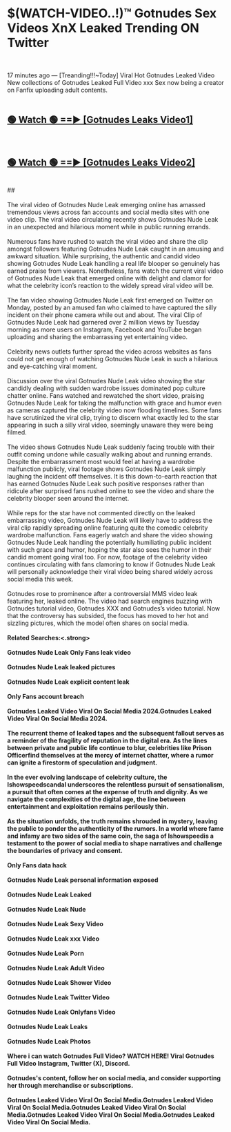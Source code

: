 # $(WATCH-VIDEO..!)™ Gotnudes Sex Videos XnX Leaked Trending ON Twitter<br>
<br>

17 minutes ago — [Treanding!!!~Today] Viral Hot Gotnudes Leaked Video New collections of Gotnudes Leaked Full Video xxx Sex now being a creator on Fanfix uploading adult contents.
<br>
 <br>

##  <a href="https://best2vid.blogspot.com?title=Gotnudes">🟢 Watch 🟢 ==► [Gotnudes Leaks Video1]</a><br>
  <br>

##  <a href="https://best2vid.blogspot.com?title=Gotnudes">🟢 Watch 🟢 ==► [Gotnudes Leaks Video2]</a><br>
  <br>
  ##
  <br>
  <br>
The viral video of Gotnudes Nude Leak emerging online has amassed tremendous views across fan accounts and social media sites with one video clip. The viral video circulating recently shows Gotnudes Nude Leak in an unexpected and hilarious moment while in public running errands.
<br><br>
Numerous fans have rushed to watch the viral video and share the clip amongst followers featuring Gotnudes Nude Leak caught in an amusing and awkward situation. While surprising, the authentic and candid video showing Gotnudes Nude Leak handling a real life blooper so genuinely has earned praise from viewers. Nonetheless, fans watch the current viral video of Gotnudes Nude Leak that emerged online with delight and clamor for what the celebrity icon’s reaction to the widely spread viral video will be.
<br><br>
The fan video showing Gotnudes Nude Leak first emerged on Twitter on Monday, posted by an amused fan who claimed to have captured the silly incident on their phone camera while out and about. The viral Clip of Gotnudes Nude Leak had garnered over 2 million views by Tuesday morning as more users on Instagram, Facebook and YouTube began uploading and sharing the embarrassing yet entertaining video.
<br><br>
Celebrity news outlets further spread the video across websites as fans could not get enough of watching Gotnudes Nude Leak in such a hilarious and eye-catching viral moment.
<br><br>
Discussion over the viral Gotnudes Nude Leak video showing the star candidly dealing with sudden wardrobe issues dominated pop culture chatter online. Fans watched and rewatched the short video, praising Gotnudes Nude Leak for taking the malfunction with grace and humor even as cameras captured the celebrity video now flooding timelines. Some fans have scrutinized the viral clip, trying to discern what exactly led to the star appearing in such a silly viral video, seemingly unaware they were being filmed.
<br><br>
The video shows Gotnudes Nude Leak suddenly facing trouble with their outfit coming undone while casually walking about and running errands. Despite the embarrassment most would feel at having a wardrobe malfunction publicly, viral footage shows Gotnudes Nude Leak simply laughing the incident off themselves. It is this down-to-earth reaction that has earned Gotnudes Nude Leak such positive responses rather than ridicule after surprised fans rushed online to see the video and share the celebrity blooper seen around the internet.
<br><br>
While reps for the star have not commented directly on the leaked embarrassing video, Gotnudes Nude Leak will likely have to address the viral clip rapidly spreading online featuring quite the comedic celebrity wardrobe malfunction. Fans eagerly watch and share the video showing Gotnudes Nude Leak handling the potentially humiliating public incident with such grace and humor, hoping the star also sees the humor in their candid moment going viral too. For now, footage of the celebrity video continues circulating with fans clamoring to know if Gotnudes Nude Leak will personally acknowledge their viral video being shared widely across social media this week.
<br><br>
Gotnudes rose to prominence after a controversial MMS video leak featuring her, leaked online. The video had search engines buzzing with Gotnudes tutorial video, Gotnudes XXX and Gotnudes’s video tutorial. Now that the controversy has subsided, the focus has moved to her hot and sizzling pictures, which the model often shares on social media.
<br><br>
<strong>Related Searches:<.strong>
<br><br>
Gotnudes Nude Leak Only Fans leak video
<br><br>
Gotnudes Nude Leak leaked pictures
<br><br>
Gotnudes Nude Leak explicit content leak
<br><br>
Only Fans account breach
<br><br>
Gotnudes Leaked Video Viral On Social Media 2024.Gotnudes Leaked Video Viral On Social Media 2024.
<br><br>
The recurrent theme of leaked tapes and the subsequent fallout serves as a reminder of the fragility of reputation in the digital era. As the lines between private and public life continue to blur, celebrities like Prison Officerfind themselves at the mercy of internet chatter, where a rumor can ignite a firestorm of speculation and judgment.
<br><br>
In the ever evolving landscape of celebrity culture, the Ishowspeedscandal underscores the relentless pursuit of sensationalism, a pursuit that often comes at the expense of truth and dignity. As we navigate the complexities of the digital age, the line between entertainment and exploitation remains perilously thin.
<br><br>
As the situation unfolds, the truth remains shrouded in mystery, leaving the public to ponder the authenticity of the rumors. In a world where fame and infamy are two sides of the same coin, the saga of Ishowspeedis a testament to the power of social media to shape narratives and challenge the boundaries of privacy and consent.
<br><br>
Only Fans data hack
<br><br>
Gotnudes Nude Leak personal information exposed
<br><br>
Gotnudes Nude Leak Leaked
<br><br>
Gotnudes Nude Leak Nude
<br><br>
Gotnudes Nude Leak Sexy Video
<br><br>
Gotnudes Nude Leak xxx Video
<br><br>
Gotnudes Nude Leak Porn
<br><br>
Gotnudes Nude Leak Adult Video
<br><br>
Gotnudes Nude Leak Shower Video
<br><br>
Gotnudes Nude Leak Twitter Video
<br><br>
Gotnudes Nude Leak Onlyfans Video
<br><br>
Gotnudes Nude Leak Leaks
<br><br>
Gotnudes Nude Leak Photos
<br><br>
Where i can watch Gotnudes Full Video? WATCH HERE! Viral Gotnudes Full Video Instagram, Twitter (X), Discord.
<br><br>
Gotnudes's content, follow her on social media, and consider supporting her through merchandise or subscriptions.
<br><br>
Gotnudes Leaked Video Viral On Social Media.Gotnudes Leaked Video Viral On Social Media.Gotnudes Leaked Video Viral On Social Media.Gotnudes Leaked Video Viral On Social Media.Gotnudes Leaked Video Viral On Social Media.